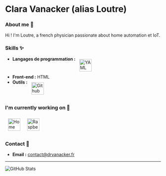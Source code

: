 # Clara Vanacker (alias Loutre)

### About me 👀

Hi ! I'm Loutre, a french physician passionate about home automation et IoT.

### Skills ✨

- **Langages de programmation :** <img src="https://cdn.jsdelivr.net/npm/simple-icons@v3/icons/yaml.svg" alt="YAML" height="40" style="vertical-align:top; margin:4px; background:white; padding:5px; border-radius:5px">
- **Front-end :** HTML
- **Outils :** <img src="https://cdn.jsdelivr.net/npm/simple-icons@v3/icons/github.svg" alt="Github" height="40" style="vertical-align:top; margin:4px; background:white; padding:5px; border-radius:5px">
### I'm currently working on 🚧

<img src="https://cdn.jsdelivr.net/npm/simple-icons@v3/icons/homeassistant.svg" alt="Home Assistant" height="40" style="vertical-align:top; margin:4px; background:white; padding:5px; border-radius:5px">
<img src="https://cdn.jsdelivr.net/npm/simple-icons@v3/icons/raspberrypi.svg" alt="Raspberry Pi" height="40" style="vertical-align:top; margin:4px; background:white; padding:5px; border-radius:5px">

### Contact 💌

- **Email :** contact@drvanacker.fr

---

![GitHub Stats](https://github-readme-stats.vercel.app/api?username=claravnk&show_icons=true&theme=radical)